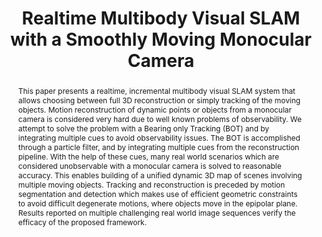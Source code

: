 ---
layout: project-page-new
title: "Realtime Multibody Visual SLAM with a Smoothly Moving Monocular Camera"
authors:
  - name: Abhijit Kundu
    sup: #
  - name: K Madhava Krishna
    sup: #
  - name: C. V. Jawahar
    sup: #
affiliations:
  - name: IIIT Hyderabad, India
    link: https://robotics.iiit.ac.in
    sup: 1
permalink: /publications/2011/Kundu_Realtime-Multibody-Visual-SLAM/
abstract: "This paper presents a realtime, incremental multibody visual SLAM system that allows choosing between full 3D reconstruction or simply tracking of the moving objects. Motion reconstruction of dynamic points or objects from a monocular camera is considered very hard due to well known problems of observability. We attempt to solve the problem with a Bearing only Tracking (BOT) and by integrating multiple cues to avoid observability issues. The BOT is accomplished through a particle filter, and by integrating multiple cues from the reconstruction pipeline. With
the help of these cues, many real world scenarios which are considered unobservable with a monocular camera is solved to reasonable accuracy. This enables building of a unified dynamic 3D map of scenes involving multiple moving objects. Tracking and reconstruction is preceded by motion segmentation and detection which makes use of efficient geometric constraints to avoid difficult degenerate motions, where objects move in the epipolar plane. Results reported on multiple challenging real world image sequences verify the efficacy of the proposed framework."
paper: https://robotics.iiit.ac.in/uploads/Main/Publications/abhijit_etal_iccv2011.pdf
# iframe: https://www.youtube.com/embed/jhjskX4FQwA

---